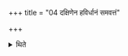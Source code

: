 +++
title = "04 दक्षिणेन हविर्धानं समवत्तं"

+++

<details><summary>थिते</summary>

दक्षिणेन हविर्धानं समवत्तं हरति । उत्तरेण वा ४
</details>
